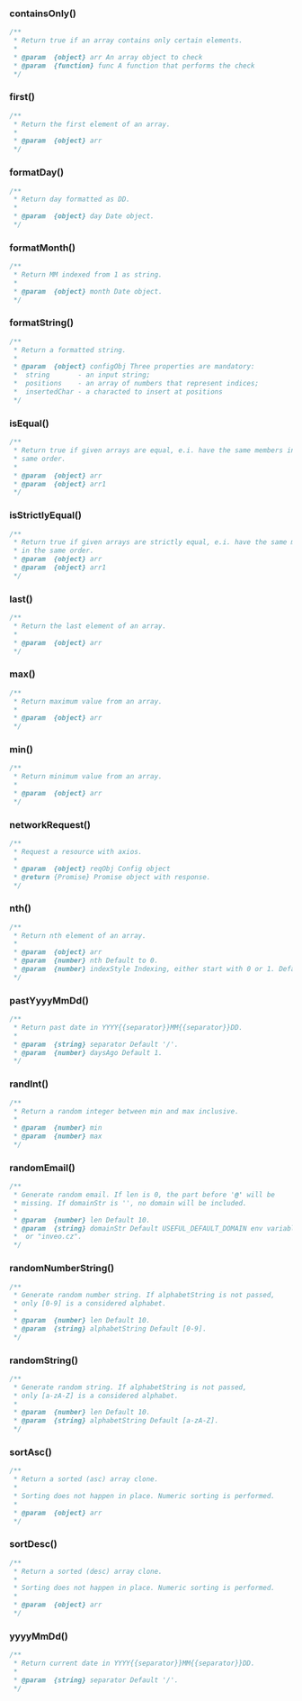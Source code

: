 ### containsOnly()

```javascript
/**
 * Return true if an array contains only certain elements.
 * 
 * @param  {object} arr An array object to check
 * @param  {function} func A function that performs the check
 */
```

### first()

```javascript
/**
 * Return the first element of an array.
 * 
 * @param  {object} arr
 */
```

### formatDay()

```javascript
/**
 * Return day formatted as DD.
 * 
 * @param  {object} day Date object.
 */
```

### formatMonth()

```javascript
/**
 * Return MM indexed from 1 as string.
 * 
 * @param  {object} month Date object.
 */
```

### formatString()

```javascript
/**
 * Return a formatted string.
 * 
 * @param  {object} configObj Three properties are mandatory:
 *  string       - an input string;
 *  positions    - an array of numbers that represent indices;
 *  insertedChar - a characted to insert at positions
 */
```

### isEqual()

```javascript
/**
 * Return true if given arrays are equal, e.i. have the same members in the
 * same order.
 * 
 * @param  {object} arr
 * @param  {object} arr1
 */
```

### isStrictlyEqual()

```javascript
/**
 * Return true if given arrays are strictly equal, e.i. have the same members
 * in the same order.
 * @param  {object} arr
 * @param  {object} arr1
 */
```

### last()

```javascript
/**
 * Return the last element of an array.
 * 
 * @param  {object} arr
 */
```

### max()

```javascript
/**
 * Return maximum value from an array.
 * 
 * @param  {object} arr
 */
```

### min()

```javascript
/**
 * Return minimum value from an array.
 * 
 * @param  {object} arr
 */
```

### networkRequest()

```javascript
/**
 * Request a resource with axios.
 * 
 * @param  {object} reqObj Config object
 * @return {Promise} Promise object with response.
 */
```

### nth()

```javascript
/**
 * Return nth element of an array.
 * 
 * @param  {object} arr
 * @param  {number} nth Default to 0.
 * @param  {number} indexStyle Indexing, either start with 0 or 1. Default to 0.
 */
```

### pastYyyyMmDd()

```javascript
/**
 * Return past date in YYYY{{separator}}MM{{separator}}DD.
 * 
 * @param  {string} separator Default '/'.
 * @param  {number} daysAgo Default 1.
 */
```

### randInt()

```javascript
/**
 * Return a random integer between min and max inclusive.
 * 
 * @param  {number} min
 * @param  {number} max
 */
```

### randomEmail()

```javascript
/**
 * Generate random email. If len is 0, the part before '@' will be
 * missing. If domainStr is '', no domain will be included.
 * 
 * @param  {number} len Default 10.
 * @param  {string} domainStr Default USEFUL_DEFAULT_DOMAIN env variable
 *  or "inveo.cz".
 */
```

### randomNumberString()

```javascript
/**
 * Generate random number string. If alphabetString is not passed,
 * only [0-9] is a considered alphabet.
 * 
 * @param  {number} len Default 10.
 * @param  {string} alphabetString Default [0-9].
 */
```

### randomString()

```javascript
/**
 * Generate random string. If alphabetString is not passed,
 * only [a-zA-Z] is a considered alphabet.
 * 
 * @param  {number} len Default 10.
 * @param  {string} alphabetString Default [a-zA-Z].
 */
```

### sortAsc()

```javascript
/**
 * Return a sorted (asc) array clone.
 * 
 * Sorting does not happen in place. Numeric sorting is performed.
 * 
 * @param  {object} arr
 */
```

### sortDesc()

```javascript
/**
 * Return a sorted (desc) array clone.
 * 
 * Sorting does not happen in place. Numeric sorting is performed.
 * 
 * @param  {object} arr
 */
```

### yyyyMmDd()

```javascript
/**
 * Return current date in YYYY{{separator}}MM{{separator}}DD.
 * 
 * @param  {string} separator Default '/'.
 */
```

